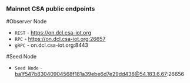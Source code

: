 ### Mainnet CSA public endpoints ###

#Observer Node
<!-- markdown-link-check-disable-next-line -->
- `REST` - <https://on.dcl.csa-iot.org>
- `RPC`  - <https://on.dcl.csa-iot.org:26657>
- `gRPC` - on.dcl.csa-iot.org:8443

#Seed Node
- `Seed Node` - ba1f547b83040904568f181a39ebe6d7e29dd438@54.183.6.67:26656
